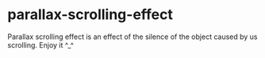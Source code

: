 # parallax-scrolling-effect
Parallax scrolling effect is an effect of the silence of the object caused by us scrolling. Enjoy it ^_^
